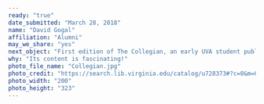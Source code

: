 ```yaml
---
ready: "true"
date_submitted: "March 28, 2018"
name: "David Gogal"
affiliation: "Alumni"
may_we_share: "yes"
next_object: "First edition of The Collegian, an early UVA student publication, perhaps the earliest."
why: "Its content is fascinating!"
photo_file_name: "Collegian.jpg"
photo_credit: "https://search.lib.virginia.edu/catalog/u728373#?c=0&m=0&s=0&cv=13&xywh=555%2C1121%2C2807%2C2807"
photo_width: "200"
photo_height: "323"
---
```

